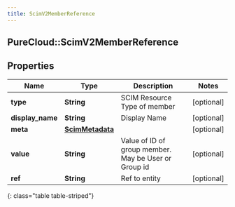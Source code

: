 ```yaml
---
title: ScimV2MemberReference
---
```

## PureCloud::ScimV2MemberReference

## Properties

|Name | Type | Description | Notes|
|------------ | ------------- | ------------- | -------------|
| **type** | **String** | SCIM Resource Type of member | [optional] |
| **display_name** | **String** | Display Name | [optional] |
| **meta** | [**ScimMetadata**](ScimMetadata.html) |  | [optional] |
| **value** | **String** | Value of ID of group member. May be User or Group id | [optional] |
| **ref** | **String** | Ref to entity | [optional] |
{: class="table table-striped"}


